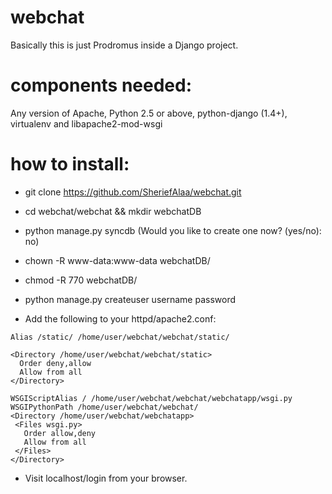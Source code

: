 webchat
=======

Basically this is just Prodromus inside a Django project.

components needed:
==================
Any version of Apache, Python 2.5 or above, python-django (1.4+), virtualenv and libapache2-mod-wsgi

how to install:
===============

* git clone https://github.com/SheriefAlaa/webchat.git
* cd webchat/webchat && mkdir webchatDB
* python manage.py syncdb (Would you like to create one now? (yes/no): no)
* chown -R www-data:www-data webchatDB/ 
* chmod -R 770 webchatDB/
* python manage.py createuser username password
 
* Add the following to your httpd/apache2.conf:
```
Alias /static/ /home/user/webchat/webchat/static/
 
<Directory /home/user/webchat/webchat/static>
  Order deny,allow
  Allow from all
</Directory>
 
WSGIScriptAlias / /home/user/webchat/webchat/webchatapp/wsgi.py
WSGIPythonPath /home/user/webchat/webchat/
<Directory /home/user/webchat/webchatapp>
 <Files wsgi.py>
   Order allow,deny
   Allow from all
 </Files>
</Directory>
```

* Visit localhost/login from your browser.
